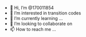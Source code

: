 - 👋 Hi, I’m @170011854
- 👀 I’m interested in transition codes
- 🌱 I’m currently learning ...
- 💞️ I’m looking to collaborate on 
- 📫 How to reach me ...

<!---
170011854/170011854 is a ✨ special ✨ repository because its `README.md` (this file) appears on your GitHub profile.
You can click the Preview link to take a look at your changes.
--->
